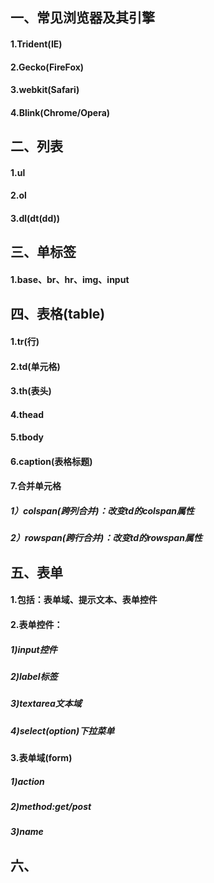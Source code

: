 ## 一、常见浏览器及其引擎    
#### 1.Trident(IE)  
#### 2.Gecko(FireFox)  
#### 3.webkit(Safari)  
#### 4.Blink(Chrome/Opera)  
## 二、列表  
#### 1.ul  
#### 2.ol  
#### 3.dl(dt(dd))  
## 三、单标签  
#### 1.base、br、hr、img、input   
## 四、表格(table)  
#### 1.tr(行)  
#### 2.td(单元格)   
#### 3.th(表头)  
#### 4.thead  
#### 5.tbody  
#### 6.caption(表格标题)  
#### 7.合并单元格  
##### 1）colspan(跨列合并)：改变td的colspan属性   
##### 2）rowspan(跨行合并)：改变td的rowspan属性  
## 五、表单  
#### 1.包括：表单域、提示文本、表单控件  
#### 2.表单控件：  
##### 1)input控件  
##### 2)label标签  
##### 3)textarea文本域  
##### 4)select(option)下拉菜单  
#### 3.表单域(form)  
##### 1)action  
##### 2)method:get/post  
##### 3)name  
## 六、


